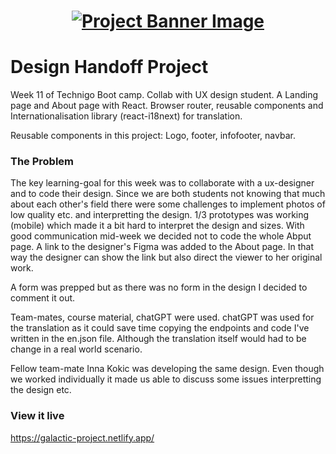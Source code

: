 <h1 align="center">
  <a href="">
    <img src="/src/assets/design-handoff.svg" alt="Project Banner Image">
  </a>
</h1>


# Design Handoff Project

Week 11 of Technigo Boot camp. Collab with UX design student. A Landing page and About page with React. Browser router, reusable components and Internationalisation library (react-i18next) for translation.

Reusable components in this project:
Logo, footer, infofooter, navbar.


### The Problem

The key learning-goal for this week was to collaborate with a ux-designer and to code their design. Since we are both students not knowing that much about each other's field there were some challenges to implement photos of low quality etc. and interpretting the design. 1/3 prototypes was working (mobile) which made it a bit hard to interpret the design and sizes. With good communication mid-week we decided not to code the whole Abput page. A link to the designer's Figma was added to the About page. In that way the designer can show the link but also direct the viewer to her original work.

A form was prepped but as there was no form in the design I decided to comment it out.

Team-mates, course material, chatGPT were used. chatGPT was used for the translation as it could save time copying the endpoints and code I've written in the en.json file. Although the translation itself would had to be change in a real world scenario.

Fellow team-mate Inna Kokic was developing the same design. Even though we worked individually it made us able to discuss some issues interpretting the design etc.


### View it live

https://galactic-project.netlify.app/
